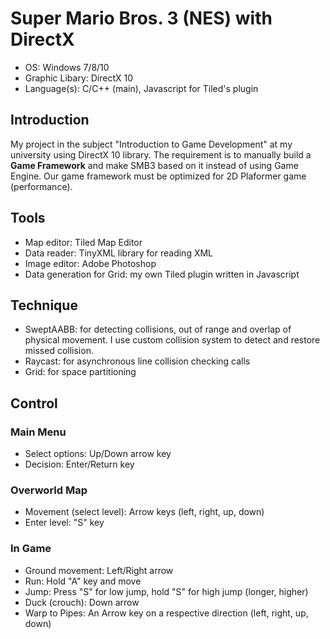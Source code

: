 # Super Mario Bros. 3 (NES) with DirectX
* OS: Windows 7/8/10
* Graphic Libary: DirectX 10
* Language(s): C/C++ (main), Javascript for Tiled's plugin
## Introduction
My project in the subject "Introduction to Game Development" at my university using DirectX 10 library. The requirement is to manually build a **Game Framework** and make SMB3 based on it instead of using Game Engine. Our game framework must be optimized for 2D Plaformer game (performance). 
## Tools
* Map editor: Tiled Map Editor
* Data reader: TinyXML library for reading XML
* Image editor: Adobe Photoshop
* Data generation for Grid: my own Tiled plugin written in Javascript
## Technique
* SweptAABB: for detecting collisions, out of range and overlap of physical movement. I use custom collision system to detect and restore missed collision.
* Raycast: for asynchronous line collision checking calls
* Grid: for space partitioning
## Control
### Main Menu
* Select options: Up/Down arrow key
* Decision: Enter/Return key
### Overworld Map
* Movement (select level): Arrow keys (left, right, up, down)
* Enter level: "S" key
### In Game
* Ground movement: Left/Right arrow
* Run: Hold "A" key and move
* Jump: Press "S" for low jump, hold "S" for high jump (longer, higher)
* Duck (crouch): Down arrow
* Warp to Pipes: An Arrow key on a respective direction (left, right, up, down)
